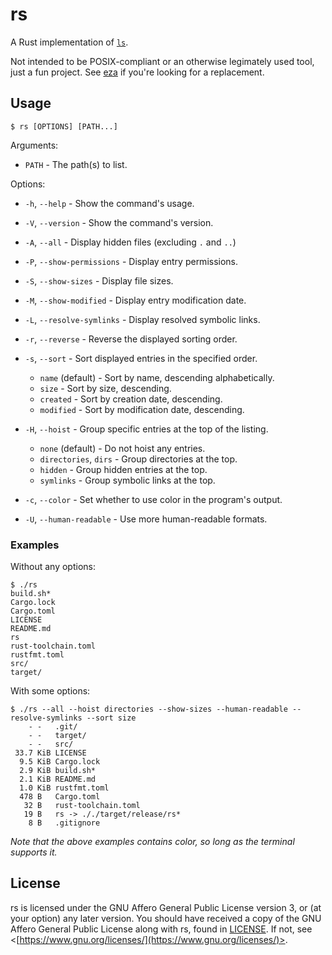 # rs

A Rust implementation of [`ls`](https://pubs.opengroup.org/onlinepubs/9699919799/utilities/ls.html).

Not intended to be POSIX-compliant or an otherwise legimately used tool, just a fun project. See [eza](https://github.com/eza-community/eza) if you're looking for a replacement.

## Usage

```
$ rs [OPTIONS] [PATH...]
```

Arguments:

- `PATH` - The path(s) to list.

Options:

- `-h`, `--help` - Show the command's usage.

- `-V`, `--version` - Show the command's version.

- `-A`, `--all` - Display hidden files (excluding `.` and `..`)

- `-P`, `--show-permissions` - Display entry permissions.

- `-S`, `--show-sizes` - Display file sizes.

- `-M`, `--show-modified` - Display entry modification date.

- `-L`, `--resolve-symlinks` - Display resolved symbolic links.

- `-r`, `--reverse` - Reverse the displayed sorting order.

- `-s`, `--sort` - Sort displayed entries in the specified order.

  - `name` (default) - Sort by name, descending alphabetically.
  - `size` - Sort by size, descending.
  - `created` - Sort by creation date, descending.
  - `modified` - Sort by modification date, descending.

- `-H`, `--hoist` - Group specific entries at the top of the listing.

  - `none` (default) - Do not hoist any entries.
  - `directories`, `dirs` - Group directories at the top.
  - `hidden` - Group hidden entries at the top.
  - `symlinks` - Group symbolic links at the top.

- `-c`, `--color` - Set whether to use color in the program's output.

- `-U`, `--human-readable` - Use more human-readable formats.

### Examples

Without any options:

```
$ ./rs
build.sh*
Cargo.lock
Cargo.toml
LICENSE
README.md
rs
rust-toolchain.toml
rustfmt.toml
src/
target/
```

With some options:

```
$ ./rs --all --hoist directories --show-sizes --human-readable --resolve-symlinks --sort size
    - -   .git/
    - -   target/
    - -   src/
 33.7 KiB LICENSE
  9.5 KiB Cargo.lock
  2.9 KiB build.sh*
  2.1 KiB README.md
  1.0 KiB rustfmt.toml
  478 B   Cargo.toml
   32 B   rust-toolchain.toml
   19 B   rs -> ././target/release/rs*
    8 B   .gitignore
```

*Note that the above examples contains color, so long as the terminal supports it.*

## License

rs is licensed under the GNU Affero General Public License version 3, or (at your option) any later version. You should have received a copy of the GNU Affero General Public License along with rs, found in [LICENSE](./LICENSE). If not, see \<[https://www.gnu.org/licenses/](https://www.gnu.org/licenses/)>.
